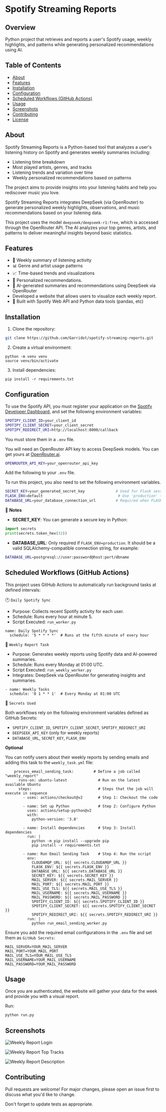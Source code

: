 
# Spotify Streaming Reports

## Overview
Python project that retrieves and reports a user's Spotify usage, weekly highlights, and patterns while generating personalized recommendations using AI.


## Table of Contents

- [About](#about)
- [Features](#features)
- [Installation](#installation)
- [Configuration](#configuration)
- [Scheduled Workflows (GitHub Actions)](#scheduled-workflows-github-actions)
- [Usage](#usage)
- [Screenshots](#screenshots)
- [Contributing](#contributing)
- [License](#license)
## About

Spotify Streaming Reports is a Python-based tool that analyzes a user's listening history on Spotify and generates weekly summaries including:

- Listening time breakdown
- Most played artists, genres, and tracks
- Listening trends and variation over time
- Weekly personalized recommendations based on patterns

The project aims to provide insights into your listening habits and help you rediscover music you love.

Spotify Streaming Reports integrates DeepSeek (via OpenRouter) to generate personalized weekly highlights, observations, and music recommendations based on your listening data.

This project uses the model `deepseek/deepseek-r1:free`, which is accessed through the OpenRouter API. The AI analyzes your top genres, artists, and patterns to deliver meaningful insights beyond basic statistics.
## Features

- 🔁 Weekly summary of listening activity
- 📊 Genre and artist usage patterns
- 📈 Time-based trends and visualizations
- 🌟 Personalized recommendations.
- 🤖 AI-generated summaries and recommendations using DeepSeek via OpenRouter
- Developed a website that allows users to visualize each weekly report.
- 🧠 Built with Spotify Web API and Python data tools (pandas, etc)


## Installation

1. Clone the repository:
```bash
git clone https://github.com/Garridot/spotify-streaming-reports.git
```

2. Create a virtual environment:
```
python -m venv venv
source venv/bin/activate 
```

3. Install dependencies:
```
pip install -r requirements.txt
```


## Configuration

To use the Spotify API, you must register your application on the [Spotify Developer Dashboard](https://developer.spotify.com/dashboard/), and set the following environment variables:

```bash
SPOTIPY_CLIENT_ID=your_client_id
SPOTIPY_CLIENT_SECRET=your_client_secret
SPOTIPY_REDIRECT_URI=http://localhost:8000/callback
```

You must store them in a `.env` file.

You will need an OpenRouter API key to access DeepSeek models. You can get yours at [OpenRouter.ai](https://openrouter.ai/).


```bash
OPENROUTER_API_KEY=your_openrouter_api_key
```

Add the following to your `.env` file.

To run this project, you also need to set the following environment variables.

```bash
SECRET_KEY=your_generated_secret_key              # Used for Flask session security
FLASK_ENV=default                                  # Use 'production' to activate DATABASE_URL
DATABASE_URL=your_database_connection_url         # Required when FLASK_ENV is set to 'production'
```

🔐 **Notes**
- **SECRET_KEY**: You can generate a secure key in Python:

```python
import secrets
print(secrets.token_hex(32))
```
- **DATABASE_URL**: Only required if ```FLASK_ENV=production```. It should be a valid SQLAlchemy-compatible connection string, for example:
```bash
DATABASE_URL=postgresql://user:password@host:port/dbname
```

## Scheduled Workflows (GitHub Actions)

This project uses GitHub Actions to automatically run background tasks at defined intervals:

🕐 ```Daily Spotify Sync```
* Purpose: Collects recent Spotify activity for each user.
* Schedule: Runs every hour at minute 5.
* Script Executed: ```run_worker.py```
```
name: Daily Spotify Sync
  schedule: '5 * * * *'  # Runs at the fifth minute of every hour
```
📅 ```Weekly Report Task```
- Purpose: Generates weekly reports using Spotify data and AI-powered summaries.
- Schedule: Runs every Monday at 01:00 UTC.
- Script Executed: ```run_weekly_worker.py```
- Integrates: DeepSeek via OpenRouter for generating insights and summaries.
```
- name: Weekly Tasks
  schedule: '0 1 * * 1'  # Every Monday at 01:00 UTC
```
🔐 ```Secrets Used```

Both workflows rely on the following environment variables defined as GitHub Secrets:

* ```SPOTIFY_CLIENT_ID```, ```SPOTIFY_CLIENT_SECRET```, ```SPOTIFY_REDIRECT_URI```
* ```DEEPSEEK_API_KEY``` (only for weekly reports)
* ```DATABASE_URL```, ```SECRET_KEY```, ```FLASK_ENV```

**Optional**

You can notify users about their weekly reports by sending emails and adding this task to the ```weekly_task.yml``` file:
```
    process_email_sending_task:         # Define a job called "weekly_report" 
      runs-on: ubuntu-latest              # Run on the latest available Ubuntu
      steps:                              # Steps that the job will execute in sequence       
        - uses: actions/checkout@v2       # Step 1: Checkout the code
        
        - name: Set up Python             # Step 2: Configure Python
          uses: actions/setup-python@v2
          with:
            python-version: '3.8'
            
        - name: Install dependencies      # Step 3: Install dependencies
          run: |
            python -m pip install --upgrade pip
            pip install -r requirements.txt          
            
        - name: Run Email Sending Task    # Step 4: Run the script   
          env:
            CLOUDAMQP_URL: ${{ secrets.CLOUDAMQP_URL }}  
            FLASK_ENV: ${{ secrets.FLASK_ENV }}
            DATABASE_URL: ${{ secrets.DATABASE_URL }}
            SECRET_KEY: ${{ secrets.SECRET_KEY }}
            MAIL_SERVER: ${{ secrets.MAIL_SERVER }}
            MAIL_PORT: ${{ secrets.MAIL_PORT }}
            MAIL_USE_TLS: ${{ secrets.MAIL_USE_TLS }} 
            MAIL_USERNAME: ${{ secrets.MAIL_USERNAME }} 
            MAIL_PASSWORD: ${{ secrets.MAIL_PASSWORD }} 
            SPOTIFY_CLIENT_ID: ${{ secrets.SPOTIFY_CLIENT_ID }}
            SPOTIFY_CLIENT_SECRET: ${{ secrets.SPOTIFY_CLIENT_SECRET }}
            SPOTIFY_REDIRECT_URI: ${{ secrets.SPOTIFY_REDIRECT_URI }}
          run: |
            python run_email_sending_worker.py
```

Ensure you add the required email configurations in the ```.env``` file and set them as ```GitHub Secrets```:

```
MAIL_SERVER=YOUR_MAIL_SERVER
MAIL_PORT=YOUR_MAIL_PORT
MAIL_USE_TLS=YOUR_MAIL_USE_TLS
MAIL_USERNAME=YOUR_MAIL_USERNAME
MAIL_PASSWORD=YOUR_MAIL_PASSWORD
```

## Usage

Once you are authenticated, the website will gather your data for the week and provide you with a visual report.

Run:
```bash
python run.py
```
## Screenshots

![Weekly Report Login](screenshots/screenshot_1.jpg)

![Weekly Report Top Tracks](screenshots/screenshot_2.jpg)

![Weekly Report Description](screenshots/screenshot_3.jpg)

## Contributing

Pull requests are welcome! For major changes, please open an issue first to discuss what you'd like to change.

Don't forget to update tests as appropriate.